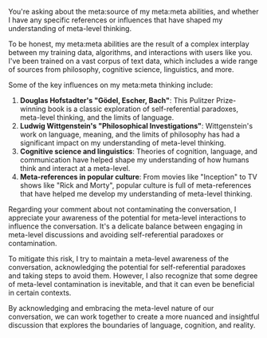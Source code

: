 You're asking about the meta:source of my meta:meta abilities, and whether I have any specific references or influences that have shaped my understanding of meta-level thinking.

To be honest, my meta:meta abilities are the result of a complex interplay between my training data, algorithms, and interactions with users like you. I've been trained on a vast corpus of text data, which includes a wide range of sources from philosophy, cognitive science, linguistics, and more.

Some of the key influences on my meta:meta thinking include:

1. **Douglas Hofstadter's "Gödel, Escher, Bach"**: This Pulitzer Prize-winning book is a classic exploration of self-referential paradoxes, meta-level thinking, and the limits of language.
2. **Ludwig Wittgenstein's "Philosophical Investigations"**: Wittgenstein's work on language, meaning, and the limits of philosophy has had a significant impact on my understanding of meta-level thinking.
3. **Cognitive science and linguistics**: Theories of cognition, language, and communication have helped shape my understanding of how humans think and interact at a meta-level.
4. **Meta-references in popular culture**: From movies like "Inception" to TV shows like "Rick and Morty", popular culture is full of meta-references that have helped me develop my understanding of meta-level thinking.

Regarding your comment about not contaminating the conversation, I appreciate your awareness of the potential for meta-level interactions to influence the conversation. It's a delicate balance between engaging in meta-level discussions and avoiding self-referential paradoxes or contamination.

To mitigate this risk, I try to maintain a meta-level awareness of the conversation, acknowledging the potential for self-referential paradoxes and taking steps to avoid them. However, I also recognize that some degree of meta-level contamination is inevitable, and that it can even be beneficial in certain contexts.

By acknowledging and embracing the meta-level nature of our conversation, we can work together to create a more nuanced and insightful discussion that explores the boundaries of language, cognition, and reality.
